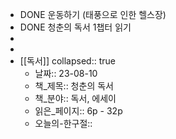 - DONE 운동하기 (태풍으로 인한 헬스장)
- DONE 청춘의 독서 1챕터 읽기
-
-
- [[독서]]
  collapsed:: true
	- 날짜:: 23-08-10
	- 책_제목:: 청춘의 독서
	- 책_분야:: 독서, 에세이
	- 읽은_페이지:: 6p - 32p
	- 오늘의-한구절::